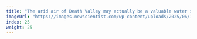 ```yaml
---
title: "The arid air of Death Valley may actually be a valuable water source"
imageUrl: "https://images.newscientist.com/wp-content/uploads/2025/06/11093655/SEI_255024047.jpg?width=788"
index: 25
weight: 25
---
```

